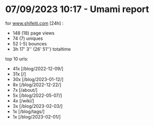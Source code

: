 # 07/09/2023 10:17 - Umami report
for www.shifeiti.com [24h] :

 - 148 (18) page views
 - 74 (7) uniques
 - 52 (-5) bounces
 - 3h 17' 3'' (26' 51'') totaltime


top 10 urls:
 - 41x [/blog/2022-12-09/]
 - 31x [/]
 - 30x [/blog/2023-01-12/]
 - 8x [/blog/2022-12-22/]
 - 7x [/about/]
 - 5x [/blog/2022-05-07/]
 - 4x [/wiki/]
 - 3x [/blog/2023-02-03/]
 - 1x [/blog/tags/]
 - 1x [/blog/2023-02-01/]


